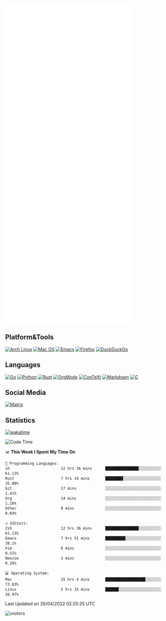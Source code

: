 ![Metrics](https://github.com/SteamedFish/SteamedFish/blob/master/github-metrics.svg)

## Platform&Tools

[![Arch Linux](https://img.shields.io/badge/ArchLinux-1793D1?logo=arch-linux&logoColor=fff&style=flat-square)](https://archlinux.org/)
[![Mac OS](https://img.shields.io/badge/MacOS-000000?style=flat-square&logo=macos&logoColor=F0F0F0)](https://www.apple.com/macos/)
[![Emacs](https://img.shields.io/badge/Emacs-%237F5AB6.svg?&style=flat-square&logo=gnu-emacs&logoColor=white)](https://www.gnu.org/software/emacs/)
[![Firefox](https://img.shields.io/badge/Firefox-FF7139?style=flat-square&logo=Firefox-Browser&logoColor=white)](https://firefox.com/)
[![DuckDuckGo](https://img.shields.io/badge/DuckDuckGo-DE5833?style=flat-square&logo=DuckDuckGo&logoColor=white)](https://duckduckgo.com/)

## Languages

[![Go](https://img.shields.io/badge/Golang-%2300ADD8.svg?style=flat-square&logo=go&logoColor=white)](https://golang.org/)
[![Python](https://img.shields.io/badge/Python-3670A0?style=flat-square&logo=python&logoColor=ffdd54)](https://www.python.org/)
[![Rust](https://img.shields.io/badge/Rust-%23000000.svg?style=flat-square&logo=rust&logoColor=white)](https://www.rust-lang.org/)
[![OrgMode](https://img.shields.io/badge/OrgMode-%23000000.svg?style=flat-square&logo=org&logoColor=white)](https://orgmode.org/)
[![ConTeXt](https://img.shields.io/badge/ConTeXt-%23008080.svg?style=flat-square&logo=latex&logoColor=white)](https://contextgarden.net/)
[![Markdown](https://img.shields.io/badge/MarkDown-%23000000.svg?style=flat-square&logo=markdown&logoColor=white)](https://daringfireball.net/projects/markdown/)
[![C](https://img.shields.io/badge/C-%2300599C.svg?style=flat-square&logo=c&logoColor=white)](https://www.iso.org/standard/74528.html)

## Social Media

[![Matrix](https://img.shields.io/badge/SteamedFish-2CA5E0?style=social&logo=matrix&logoColor=black)](https://matrix.to/#/@i:steamedfish.org)

## Statistics
[![wakatime](https://wakatime.com/badge/user/168280d6-fcf2-4b4f-ad3a-dc4612f35b38.svg)](https://wakatime.com/@168280d6-fcf2-4b4f-ad3a-dc4612f35b38)

<!--START_SECTION:waka-->
![Code Time](http://img.shields.io/badge/Code%20Time-1%2C776%20hrs%2012%20mins-blue)

📊 **This Week I Spent My Time On** 

```text
💬 Programming Languages: 
sh                       12 hrs 36 mins      ███████████████░░░░░░░░░░   61.13% 
Rust                     7 hrs 14 mins       ████████░░░░░░░░░░░░░░░░░   35.08% 
Git                      17 mins             ░░░░░░░░░░░░░░░░░░░░░░░░░   1.41% 
Org                      14 mins             ░░░░░░░░░░░░░░░░░░░░░░░░░   1.18% 
Other                    8 mins              ░░░░░░░░░░░░░░░░░░░░░░░░░   0.69%

🔥 Editors: 
Zsh                      12 hrs 36 mins      ███████████████░░░░░░░░░░   61.13% 
Emacs                    7 hrs 51 mins       █████████░░░░░░░░░░░░░░░░   38.1% 
Vim                      6 mins              ░░░░░░░░░░░░░░░░░░░░░░░░░   0.51% 
Neovim                   3 mins              ░░░░░░░░░░░░░░░░░░░░░░░░░   0.26%

💻 Operating System: 
Mac                      15 hrs 4 mins       ██████████████████░░░░░░░   73.03% 
Linux                    5 hrs 33 mins       ██████░░░░░░░░░░░░░░░░░░░   26.97%

```


 Last Updated on 26/04/2022 02:25:25 UTC
<!--END_SECTION:waka-->

![visitors](https://visitor-badge.laobi.icu/badge?page_id=SteamedFish.SteamedFish)
